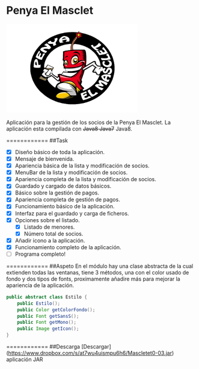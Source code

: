 Penya El Masclet
============

![logo](/GestioSocios/src/resources/logo.png)

Aplicación para la gestión de los socios de la Penya El Masclet.
La aplicación esta compilada con ~~Java8 Java7~~ Java8.

============
##Task
- [x] Diseño básico de toda la aplicación.
- [x] Mensaje de bienvenida.
- [x] Apariencia básica de la lista y modificación de socios. 
- [x] MenuBar de la lista y modificación de socios.
- [x] Apariencia completa de la lista y modificación de socios.
- [x] Guardado y cargado de datos básicos.
- [x] Básico sobre la gestión de pagos.
- [x] Apariencia completa de gestión de pagos.
- [x] Funcionamiento básico de la aplicación.
- [x] Interfaz para el guardado y carga de ficheros.
- [x] Opciones sobre el listado.
    - [x] Listado de menores.
    - [x] Número total de socios.
- [x] Añadir icono a la aplicación.
- [x] Funcionamiento completo de la aplicación.
- [ ] Programa completo!

============
##Aspeto
En el módulo hay una clase abstracta de la cual extienden todas las ventanas, tiene 3 métodos, una con el color usado de fondo y dos tipos de fonts, proximamente añadire más para mejorar la apariencia de la aplicación.
```java
public abstract class Estilo {
    public Estilo();
    public Color getColorFondo();
    public Font getSansS();
    public Font getMono();
    public Image getIcon();
}
```

============
##Descarga
[Descargar] (https://www.dropbox.com/s/at7wu4uismpu6h6/Mascletet0-03.jar) aplicación JAR
